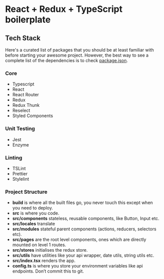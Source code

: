 # React + Redux + TypeScript boilerplate

## Tech Stack

Here's a curated list of packages that you should be at least familiar with before starting your awesome project. However, the best way to see a complete list of the dependencies is to check [package.json](https://github.com/sergeypriakhin/tsreact-boilerplate/blob/master/package.json).

### Core

- Typescript
- React
- React Router
- Redux
- Redux Thunk
- Reselect
- Styled Components

### Unit Testing

- Jest
- Enzyme

### Linting

- TSLint
- Prettier
- Stylelint

### Project Structure

- **build** is where all the built files go, you never touch this except when you need to deploy.
- **src** is where you code.
- **src/components** stateless, reusable components, like Button, Input etc.
- **src/locales** translate
- **src/modules** stateful parent components (actions, reducers, selectors etc).
- **src/pages** are the root level components, ones which are directly mounted on level 1 routes.
- **src/stores** initialises the redux store.
- **src/utils** have utilities like your api wrapper, date utils, string utils etc.
- **src/index.tsx** renders the app.
- **config.ts** is where you store your environment variables like api endpoints. Don’t commit this to git.
